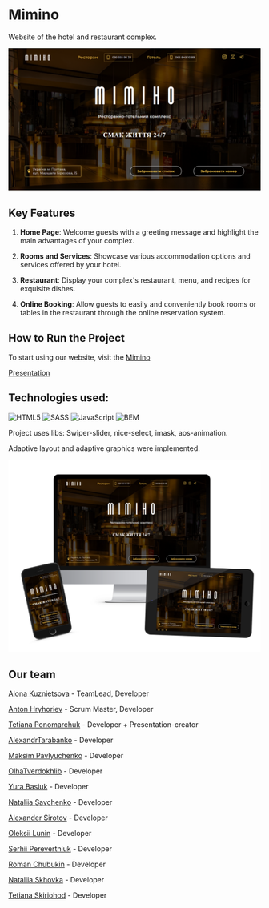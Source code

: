 # Mimino

Website of the hotel and restaurant complex. 

![Home Page](./assets/mimino-home.png)

## Key Features

1. **Home Page**: Welcome guests with a greeting message and highlight the main advantages of your complex.

2. **Rooms and Services**: Showcase various accommodation options and services offered by your hotel.

3. **Restaurant**: Display your complex's restaurant, menu, and recipes for exquisite dishes.

4. **Online Booking**: Allow guests to easily and conveniently book rooms or tables in the restaurant through the online reservation system.

## How to Run the Project
To start using our website, visit the [Mimino](https://acvetochka.github.io/mimino/)

[Presentation](https://narityana.github.io/Home__page_presentation/)

## Technologies used: 

 ![HTML5](https://img.shields.io/badge/html5-%23E34F26.svg?style=for-the-badge&logo=html5&logoColor=white)
 ![SASS](https://img.shields.io/badge/SASS-hotpink.svg?style=for-the-badge&logo=SASS&logoColor=white)
 ![JavaScript](https://img.shields.io/badge/javascript-%23323330.svg?style=for-the-badge&logo=javascript&logoColor=%23F7DF1E)
 ![BEM](https://img.shields.io/badge/BEM-20232a?style=for-the-badge&logo=bem&logoColor=white)

  Project uses libs: Swiper-slider, nice-select, imask, aos-animation.

 Adaptive layout and adaptive graphics were implemented.

 ![Adaptive](./assets/adaptive.png)

 ## Our team

 [Alona Kuznietsova](https://github.com/acvetochka) - TeamLead, Developer
 
 [Anton Hryhoriev](https://github.com/AntOn2415) - Scrum Master, Developer

 [Tetiana Ponomarchuk](https://github.com/Narityana) - Developer + Presentation-creator

 [AlexandrTarabanko](https://github.com/AlexandrTarabanko) - Developer

 [Maksim Pavlyuchenko](https://github.com/MaksimPavlyuchenko) - Developer

 [OlhaTverdokhlib](https://github.com/OlhaTverdokhlib) - Developer

 [Yura Basiuk](https://github.com/Basiuk1) - Developer

 [Nataliia Savchenko](https://github.com/NataliiaSav) - Developer

 [Alexander Sirotov](https://github.com/SirotovAlexander) - Developer

 [Oleksii Lunin](https://github.com/oleksiilunin) - Developer

 [Serhii Perevertniuk](https://github.com/Sereban13) - Developer

 [Roman Chubukin](https://github.com/RomanChubukin) - Developer

 [Nataliia Skhovka](https://github.com/NataliiaSkhovka) - Developer
 
 [Tetiana Skiriohod](https://github.com/Tanya8135) - Developer

 

 

 

 
 

